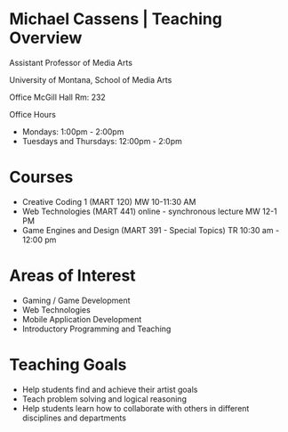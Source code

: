 # Michael Cassens | Teaching Overview

Assistant Professor of Media Arts

University of Montana, School of Media Arts

Office
McGill Hall Rm: 232

Office Hours
* Mondays: 1:00pm - 2:00pm
* Tuesdays and Thursdays: 12:00pm - 2:0pm

# Courses

* Creative Coding 1 (MART 120) MW 10-11:30 AM
* Web Technologies (MART 441) online - synchronous lecture MW 12-1 PM
* Game Engines and Design (MART 391 - Special Topics) TR 10:30 am - 12:00 pm

# Areas of Interest

* Gaming / Game Development
* Web Technologies
* Mobile Application Development
* Introductory Programming and Teaching

# Teaching Goals

* Help students find and achieve their artist goals
* Teach problem solving and logical reasoning
* Help students learn how to collaborate with others in different disciplines and departments
